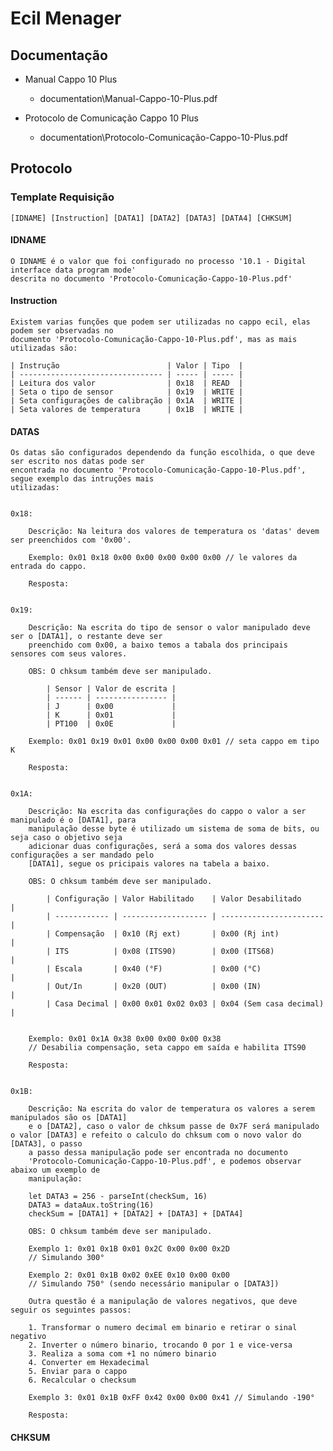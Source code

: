 # Ecil Menager

## Documentação 

- Manual Cappo 10 Plus 
  - documentation\Manual-Cappo-10-Plus.pdf
  
- Protocolo de Comunicação Cappo 10 Plus
  - documentation\Protocolo-Comunicação-Cappo-10-Plus.pdf


## Protocolo

### Template Requisição 

    [IDNAME] [Instruction] [DATA1] [DATA2] [DATA3] [DATA4] [CHKSUM]


#### IDNAME 

    O IDNAME é o valor que foi configurado no processo '10.1 - Digital interface data program mode' 
    descrita no documento 'Protocolo-Comunicação-Cappo-10-Plus.pdf'

#### Instruction 

    Existem varias funções que podem ser utilizadas no cappo ecil, elas podem ser observadas no 
    documento 'Protocolo-Comunicação-Cappo-10-Plus.pdf', mas as mais utilizadas são:

    | Instrução                        | Valor | Tipo  |
    | -------------------------------- | ----- | ----- |
    | Leitura dos valor                | 0x18  | READ  |
    | Seta o tipo de sensor            | 0x19  | WRITE |
    | Seta configurações de calibração | 0x1A  | WRITE |
    | Seta valores de temperatura      | 0x1B  | WRITE |

#### DATAS

    Os datas são configurados dependendo da função escolhida, o que deve ser escrito nos datas pode ser 
    encontrada no documento 'Protocolo-Comunicação-Cappo-10-Plus.pdf', segue exemplo das intruções mais 
    utilizadas:


    0x18:

        Descrição: Na leitura dos valores de temperatura os 'datas' devem ser preenchidos com '0x00'.  

        Exemplo: 0x01 0x18 0x00 0x00 0x00 0x00 0x00 // le valores da entrada do cappo.

        Resposta: 
    

    0x19:

        Descrição: Na escrita do tipo de sensor o valor manipulado deve ser o [DATA1], o restante deve ser 
        preenchido com 0x00, a baixo temos a tabala dos principais sensores com seus valores. 

        OBS: O chksum também deve ser manipulado.

            | Sensor | Valor de escrita |
            | ------ | ---------------- |
            | J      | 0x00             |
            | K      | 0x01             |
            | PT100  | 0x0E             |

        Exemplo: 0x01 0x19 0x01 0x00 0x00 0x00 0x01 // seta cappo em tipo K

        Resposta: 


    0x1A:

        Descrição: Na escrita das configurações do cappo o valor a ser manipulado é o [DATA1], para 
        manipulação desse byte é utilizado um sistema de soma de bits, ou seja caso o objetivo seja 
        adicionar duas configurações, será a soma dos valores dessas configurações a ser mandado pelo 
        [DATA1], segue os pricipais valores na tabela a baixo.

        OBS: O chksum também deve ser manipulado.

            | Configuração | Valor Habilitado    | Valor Desabilitado      |
            | ------------ | ------------------- | ----------------------- |
            | Compensação  | 0x10 (Rj ext)       | 0x00 (Rj int)           |
            | ITS          | 0x08 (ITS90)        | 0x00 (ITS68)            |
            | Escala       | 0x40 (°F)           | 0x00 (°C)               |
            | Out/In       | 0x20 (OUT)          | 0x00 (IN)               |
            | Casa Decimal | 0x00 0x01 0x02 0x03 | 0x04 (Sem casa decimal) |
                                    

        Exemplo: 0x01 0x1A 0x38 0x00 0x00 0x00 0x38 
        // Desabilia compensação, seta cappo em saída e habilita ITS90

        Resposta: 


    0x1B:

        Descrição: Na escrita do valor de temperatura os valores a serem manipulados são os [DATA1]
        e o [DATA2], caso o valor de chksum passe de 0x7F será manipulado o valor [DATA3] e refeito o calculo do chksum com o novo valor do [DATA3], o passo
        a passo dessa manipulação pode ser encontrada no documento 
        'Protocolo-Comunicação-Cappo-10-Plus.pdf', e podemos observar abaixo um exemplo de 
        manipulação:

        let DATA3 = 256 - parseInt(checkSum, 16)
        DATA3 = dataAux.toString(16)
        checkSum = [DATA1] + [DATA2] + [DATA3] + [DATA4]

        OBS: O chksum também deve ser manipulado.
                                    
        Exemplo 1: 0x01 0x1B 0x01 0x2C 0x00 0x00 0x2D  
        // Simulando 300°

        Exemplo 2: 0x01 0x1B 0x02 0xEE 0x10 0x00 0x00  
        // Simulando 750° (sendo necessário manipular o [DATA3])

        Outra questão é a manipulação de valores negativos, que deve seguir os seguintes passos:

        1. Transformar o numero decimal em binario e retirar o sinal negativo
        2. Inverter o número binario, trocando 0 por 1 e vice-versa
        3. Realiza a soma com +1 no número binario    
        4. Converter em Hexadecimal
        5. Enviar para o cappo 
        6. Recalcular o checksum
   
        Exemplo 3: 0x01 0x1B 0xFF 0x42 0x00 0x00 0x41 // Simulando -190°

        Resposta: 

#### CHKSUM

